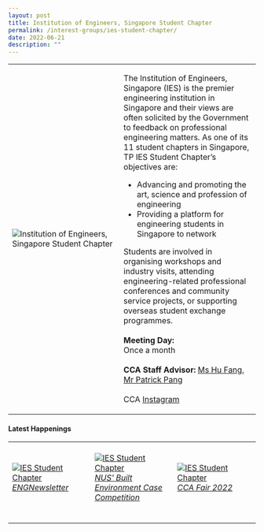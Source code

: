 ```yaml
---
layout: post
title: Institution of Engineers, Singapore Student Chapter
permalink: /interest-groups/ies-student-chapter/
date: 2022-06-21
description: ""
---
```

<div>
    <table>
        <tr>
            <td style="width:45%"><image src="/images/CCA_ies_student_chapter.jpg" style="display:block;margin-left:auto;margin-right:auto;" alt="Institution of Engineers, Singapore Student Chapter"></image></td>
            <td>
                <p>
                    The Institution of Engineers, Singapore (IES) is the premier engineering institution in Singapore and their views are often solicited by the Government to feedback on professional engineering matters. As one of its 11 student chapters in Singapore, TP IES Student Chapter’s objectives are:<br>
                </p>
                    <ul>
                        <li>Advancing and promoting the art, science and profession of engineering</li>
                        <li>Providing a platform for engineering students in Singapore to network</li>
                    </ul>
                <p>
                    Students are involved in organising workshops and industry visits, attending engineering-related professional conferences and community service projects, or supporting overseas student exchange programmes.<br>
                    <br>
                    <b>Meeting Day:</b><br>
                    Once a month<br>
                    <br>
                    <b>CCA Staff Advisor:</b> <a href="mailto:hufang@tp.edu.sg">Ms Hu Fang</a>, <a href="mailto:chianwei@TP.EDU.SG">Mr Patrick Pang</a><br>
                    <br>
                    CCA <a href="https://www.instagram.com/iestemasekpoly">Instagram</a>
                </p>
            </td>
        </tr>
    </table>
</div>

#### Latest Happenings

<table>
    <tr>
        <td style="width:33%"><br>
            <a href="https://www.instagram.com/p/CeQ0uPxppnG/">
                <image src="/images/Interest Groups/IES_ENGNewsletter.png" style="display:block;margin-left:auto;margin-right:auto;" alt="IES Student Chapter">
                <h6 style="margin-top:0%">ENGNewsletter</h6>
                </image>
            </a>
        </td>
        <td style="width:33%"><br>
            <a href="https://www.instagram.com/p/CeL25YVpOzj/">
                <image src="/images/Interest Groups/IES_NUS' Built Environment Case Competition.png" style="display:block;margin-left:auto;margin-right:auto;" alt="IES Student Chapter">
                <h6 style="margin-top:0%">NUS' Built Environment Case Competition</h6>
                </image>
            </a>
        </td>
        <td style="width:33%"><br>
					<a href="https://www.instagram.com/p/CcxdktppdCR/">
                <image src="/images/Interest Groups/IES_CCA Fair 2022.png" style="display:block;margin-left:auto;margin-right:auto;" alt="IES Student Chapter">
                <h6 style="margin-top:0%">CCA Fair 2022</h6>
                </image>
            </a>
        </td>
    </tr>
</table>